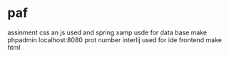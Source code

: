 # paf
assinment
css an js used and spring
xamp usde for data base make phpadmin
localhost:8080 prot number
interlij used for ide
frontend make html


